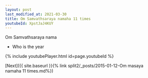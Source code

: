 ```yaml
---
layout: post
last_modified_at: 2021-03-30
title: Om Samvathsaraya namaha 11 times
youtubeId: XpstJaJ4KUY
---
```

 
 
Om Samvathsaraya nama 
 
 -  Who is the year 
 
  
 
  
 
 
 
 
 
 


{% include youtubePlayer.html id=page.youtubeId %}
 
[Next]({{ site.baseurl }}{% link  split2/_posts/2015-01-12-Om masaya namaha 11 times.md%})
 
